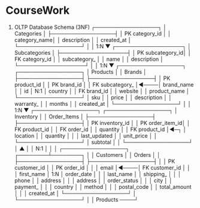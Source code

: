 ﻿# CourseWork
1. OLTP Database Schema (3NF)
┌─────────────────┐
│   Categories    │
├─────────────────┤
│ PK category_id  │
│    category_name│
│    description  │
│    created_at   │
└─────────────────┘
         │
         │ 1:N
         ▼
┌──────────────────┐
│  Subcategories   │
├──────────────────┤
│ PK subcategory_id│
│ FK category_id   │
│    subcategory_  │
│    name          │
│    description   │
└──────────────────┘
         │
         │ 1:N
         ▼
┌─────────────────┐     ┌─────────────────┐
│    Products     │     │     Brands      │
├─────────────────┤     ├─────────────────┤
│ PK product_id   │     │ PK brand_id     │
│ FK subcategory_ │◄────│    brand_name   │
│    id           │ N:1 │    country      │
│ FK brand_id     │     │    website      │
│    product_name │     └─────────────────┘
│    sku          │
│    price        │
│    description  │
│    warranty_    │
│    months       │
│    created_at   │
└─────────────────┘
         │
         │ 1:N
         ▼
┌─────────────────┐     ┌─────────────────┐
│   Inventory     │     │   Order_Items   │
├─────────────────┤     ├─────────────────┤
│ PK inventory_id │     │ PK order_item_id│
│ FK product_id   │     │ FK order_id     │
│    quantity     │     │ FK product_id   │◄─┐
│    location     │     │    quantity     │  │
│    last_updated │     │    unit_price   │  │
└─────────────────┘     │    subtotal     │  │
                        └─────────────────┘  │
                                 ▲           │
                                 │ N:1       │
                                 │           │
┌─────────────────┐     ┌────────┴────────┐  │
│   Customers     │     │     Orders      │  │
├─────────────────┤     ├─────────────────┤  │
│ PK customer_id  │     │ PK order_id     │  │
│    email        │◄────│ FK customer_id  │  │
│    first_name   │ 1:N │    order_date   │  │
│    last_name    │     │    shipping_    │  │
│    phone        │     │    address      │  │
│    address      │     │    order_status │  │
│    city         │     │    payment_     │  │
│    country      │     │    method       │  │
│    postal_code  │     │    total_amount │  │
│    created_at   │     └─────────────────┘  │
└─────────────────┘                          │
                                             │
                                Products ────┘
